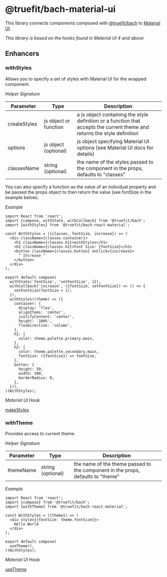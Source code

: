# @truefit/bach-material-ui

This library connects components composed with [@truefit/bach](https://github.com/truefit/bach) to [Material UI](https://material-ui.com/).

*This library is based on the hooks found in Material UI 4 and above*

## Enhancers

### withStyles

Allows you to specify a set of styles with Material UI for the wrapped component.

_Helper Signature_

| Parameter    | Type                  | Description                                                                                                               |
| ------------ | --------------------- | ------------------------------------------------------------------------------------------------------------------------- |
| createStyles | js object or function | a js object containing the style definition or a function that accepts the current theme and returns the style definition |
| options      | js object (optional)  | js object specifying Material UI options (see Material UI docs for details)                                               |
| classesName  | string (optional)     | the name of the styles passed to the component in the props, defaults to "classes"                                        |

You can also specify a function as the value of an individual property and be passed the props object to then return the value (see fontSize in the example below).

_Example_

```
import React from 'react';
import {compose, withState, withCallback} from '@truefit/bach';
import {withStyles} from '@truefit/bach-react-material';

const WithStyles = ({classes, fontSize, increase}) => (
  <div className={classes.container}>
    <h1 className={classes.h1}>withStyles</h1>
    <h2 className={classes.h2}>Font Size: {fontSize}</h2>
    <button className={classes.button} onClick={increase}>
      ^ Increase ^
    </button>
  </div>
);

export default compose(
  withState('fontSize', 'setFontSize', 12),
  withCallback('increase', ({fontSize, setFontSize}) => () => {
    setFontSize(fontSize + 1);
  }),
  withStyles((theme) => ({
    container: {
      display: 'flex',
      alignItems: 'center',
      justifyContent: 'center',
      height: '100%',
      flexDirection: 'column',
    },
    h1: {
      color: theme.palette.primary.main,
    },
    h2: {
      color: theme.palette.secondary.main,
      fontSize: ({fontSize}) => fontSize,
    },
    button: {
      height: 50,
      width: 100,
      borderRadius: 8,
    },
  })),
)(WithStyles);
```

_Material UI Hook_

[makeStyles](https://material-ui.com/styles/api/#makestyles-styles-options-hook)

### withTheme

Provides access to current theme.

_Helper Signature_

| Parameter | Type              | Description                                                                     |
| --------- | ----------------- | ------------------------------------------------------------------------------- |
| themeName | string (optional) | the name of the theme passed to the component in the props, defaults to "theme" |

_Example_

```
import React from 'react';
import {compose} from '@truefit/bach';
import {withTheme} from '@truefit/bach-react-material';

const WithStyles = ({theme}) => (
  <div style={{fontSize: theme.fontSize}}>
    Hello World
  </div>
);

export default compose(
  useTheme(),
)(WithStyles);
```

_Material UI Hook_

[useTheme](https://material-ui.com/styles/api/#usetheme-theme)

